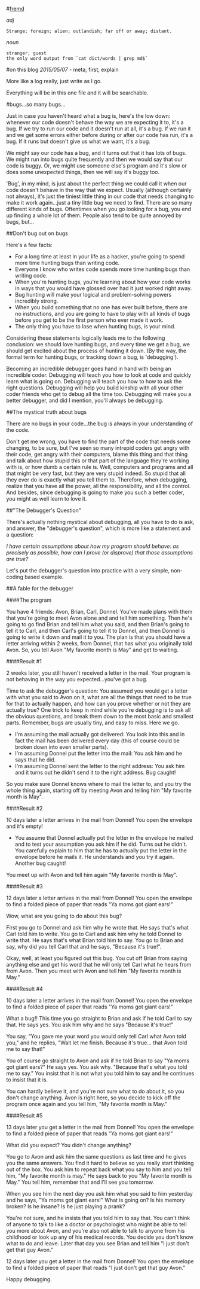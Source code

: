 #[fremd](http://en.wiktionary.org/wiki/fremd)

*adj*

    Strange; foreign; alien; outlandish; far off or away; distant.

*noun*

    stranger; guest
    the only word output from `cat dict/words | grep md$`

#on this blog
*2015/05/07* - meta, first, explain

More like a log really, just write as I go.

Everything will be in this one file and it will be searchable.

#bugs...so many bugs...

Just in case you haven't heard what a bug is, here's the low down: whenever our code doesn't behave the way we are expecting it to, it's a bug. If we try to run our code and it doesn't run at all, it's a bug. If we run it and we get some errors either before during or after our code has run, it's a bug. If it runs but doesn't give us what we want, it's a bug.

We might say our code has a bug, and it turns out that it has lots of bugs. We might run into bugs quite frequently and then we would say that our code is buggy. Or, we might use someone else's program and it's slow or does some unexpected things, then we will say it's buggy too.

'Bug', in my mind, is just about the perfect thing we could call it when our code doesn't behave in the way that we expect. Usually (although certainly not always), it's just the tiniest little thing in our code that needs changing to make it work again...just a tiny little bug we need to find. There are so many different kinds of bugs. Oftentimes when you go looking for a bug, you end up finding a whole lot of them. People also tend to be quite annoyed by bugs, but...

##Don't bug out on bugs

Here's a few facts:

  - For a long time at least in your life as a hacker, you're going to spend more time hunting bugs than writing code.
  - Everyone I know who writes code spends more time hunting bugs than writing code.
  - When you're hunting bugs, you're learning about how your code works in ways that you would have glossed over had it just worked right away.
  - Bug hunting will make your logical and problem-solving powers incredibly strong.
  - When you build something that no one has ever built before, there are no instructions, and you are going to have to play with all kinds of bugs before you get to be the first person who ever made it work.
  - The only thing you have to lose when hunting bugs, is your mind.

Considering these statements logically leads me to the following conclusion: we should love hunting bugs, and every time we get a bug, we should get excited about the process of hunting it down. (By the way, the formal term for hunting bugs, or tracking down a bug, is 'debugging').

Becoming an incredible debugger goes hand in hand with being an incredible coder. Debugging will teach you how to look at code and quickly learn what is going on. Debugging will teach you how to how to ask the right questions. Debugging will help you build kinship with all your other coder friends who get to debug all the time too. Debugging will make you a better debugger, and did I mention, you'll always be debugging.

##The mystical truth about bugs

There are no bugs in your code...the bug is always in your understanding of the code.

Don't get me wrong, you have to find the part of the code that needs some changing, to be sure, but I've seen so many intrepid coders get angry with their code, get angry with their computers, blame this thing and that thing and talk about how stupid this or that part of the language they're working with is, or how dumb a certain rule is. Well, computers and programs and all that might be very fast, but they are very stupid indeed. So stupid that all they ever do is exactly what you tell them to. Therefore, when debugging, realize that you have all the power, all the responsibility, and all the control. And besides, since debugging is going to make you such a better coder, you might as well learn to love it.

##"The Debugger's Question"

There's actually nothing mystical about debugging, all you have to do is ask, and answer, the "debugger's question", which is more like a statement and a question:

*I have certain assumptions about how my program should behave: as precisely as possible, how can I prove (or disprove) that those assumptions are true?*

Let's put the debugger's question into practice with a very simple, non-coding based example.

##A fable for the debugger

####The program

You have 4 friends: Avon, Brian, Carl, Donnel. You've made plans with them that you're going to meet Avon alone and and tell him something. Then he's going to go find Brian and tell him what you said, and then Brian's going to tell it to Carl, and then Carl's going to tell it to Donnel, and then Donnel is going to write it down and mail it to you. The plan is that you should have a letter arriving within 2 weeks, from Donnel, that has what you originally told Avon. So, you tell Avon "My favorite month is May" and get to waiting.

####Result #1

2 weeks later, you still haven't received a letter in the mail. Your program is not behaving in the way you expected...you've got a bug.

Time to ask the debugger's question: You assumed you would get a letter with what you said to Avon on it, what are all the things that need to be true for that to actually happen, and how can you prove whether or not they are actually true? One trick to keep in mind while you're debugging is to ask all the obvious questions, and break them down to the most basic and smallest parts. Remember, bugs are usually tiny, and easy to miss. Here we go.

- I'm assuming the mail actually got delivered: You look into this and in fact the mail has been delivered every day (this of course could be broken down into even smaller parts).
- I'm assuming Donnel put the letter into the mail: You ask him and he says that he did.
- I'm assuming Donnel sent the letter to the right address: You ask him and it turns out he didn't send it to the right address. Bug caught!

So you make sure Donnel knows where to mail the letter to, and you try the whole thing again, starting off by meeting Avon and telling him "My favorite month is May".

####Result #2

10 days later a letter arrives in the mail from Donnel! You open the envelope and it's empty!

- You assume that Donnel actually put the letter in the envelope he mailed and to test your assumption you ask him if he did. Turns out he didn't. You carefully explain to him that he has to actually put the letter in the envelope before he mails it. He understands and you try it again. Another bug caught!

You meet up with Avon and tell him again "My favorite month is May".

####Result #3

12 days later a letter arrives in the mail from Donnel! You open the envelope to find a folded piece of paper that reads "Ya moms got giant ears!"

Wow, what are you going to do about this bug?

First you go to Donnel and ask him why he wrote that. He says that's what Carl told him to write. You go to Carl and ask him why he told Donnel to write that. He says that's what Brian told him to say. You go to Brian and say, why did you tell Carl that and he says, "Because it's true!".

Okay, well, at least you figured out this bug. You cut off Brian from saying anything else and get his word that he will only tell Carl what he hears from from Avon. Then you meet with Avon and tell him "My favorite month is May."

####Result #4

10 days later a letter arrives in the mail from Donnel! You open the envelope to find a folded piece of paper that reads "Ya moms got giant ears!"

What a bug!! This time you go straight to Brian and ask if he told Carl to say that. He says yes. You ask him why and he says "Because it's true!"

You say, "You gave me your word you would only tell Carl what Avon told you," and he replies, "Wait let me finish. Because it's true... that Avon told me to say that!"

You of course go straight to Avon and ask if he told Brian to say "Ya moms got giant ears?" He says yes. You ask why. "Because that's what you told me to say." You insist that it is not what you told him to say and he continues to insist that it is.

You can hardly believe it, and you're not sure what to do about it, so you don't change anything. Avon is right here, so you decide to kick off the program once again and you tell him, "My favorite month is May."

####Result #5

13 days later you get a letter in the mail from Donnel! You open the envelope to find a folded piece of paper that reads "Ya moms got giant ears!"

What did you expect? You didn't change anything?

You go to Avon and ask him the same questions as last time and he gives you the same answers. You find it hard to believe so you really start thinking out of the box. You ask him to repeat back what you say to him and you tell him, "My favorite month is may." He says back to you "My favorite month is May." You tell him, remember that and I'll see you tomorrow.

When you see him the next day you ask him what you said to him yesterday and he says, "Ya moms got giant ears!" What is going on? Is his memory broken? Is he insane? Is he just playing a prank?

You're not sure, and he insists that you told him to say that. You can't think of anyone to talk to like a doctor or psychologist who might be able to tell you more about Avon, and you're also not able to talk to anyone from his childhood or look up any of his medical records. You decide you don't know what to do and leave. Later that day you see Brian and tell him "I just don't get that guy Avon."

12 days later you get a letter in the mail from Donnel! You open the envelope to find a folded piece of paper that reads "I just don't get that guy Avon."

Happy debugging.
